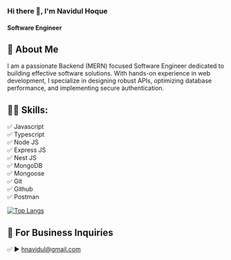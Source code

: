 ### Hi there 👋, I'm Navidul Hoque
#### Software Engineer
## 🚀 About Me
I am a passionate Backend (MERN) focused Software Engineer dedicated to building effective software solutions. With hands-on experience in web development, I specialize in designing robust APIs, optimizing database performance, and implementing secure authentication.

## 👨‍💻 Skills: 
✅ Javascript <br>
✅ Typescript <br>
✅ Node JS <br>
✅ Express JS <br>
✅ Nest JS <br>
✅ MongoDB <br>
✅ Mongoose <br>
✅ Git <br>
✅ Github <br>
✅ Postman <br>

[![Top Langs](https://github-readme-stats.vercel.app/api/top-langs/?username=NavidulHoque)](https://github.com/anuraghazra/github-readme-stats)

<!--
## ☕ Connect with me!
[<img src='https://github.com/NavidulHoque/NavidulHoque/blob/main/img/facebook.png?raw=true' alt='facebook' height='40'>](https://www.facebook.com/https://www.facebook.com/hnavidul/)  [<img src='https://github.com/NavidulHoque/NavidulHoque/blob/main/img/instagram.png?raw=true' alt='instagram' height='40'>](https://www.instagram.com/https://www.instagram.com/navidulhoque//)  [<img src='https://github.com/NavidulHoque/NavidulHoque/blob/main/img/linkedin.png?raw=true' alt='linkedin' height='40'>](https://www.linkedin.com/in/https://www.linkedin.com/in/navidul-hoque-04b850267//) 
-->

## 📧 For Business Inquiries 
✅  ► hnavidul@gmail.com






